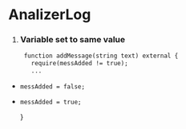 # AnalizerLog


1. ### Variable set to same value
   ```diff
    function addMessage(string text) external {
      require(messAdded != true);
      ...
-     messAdded = false;
+     messAdded = true;
    }
   ```
